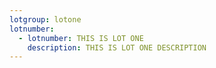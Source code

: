 ```yaml
---
lotgroup: lotone
lotnumber:
  - lotnumber: THIS IS LOT ONE
    description: THIS IS LOT ONE DESCRIPTION
---
```

